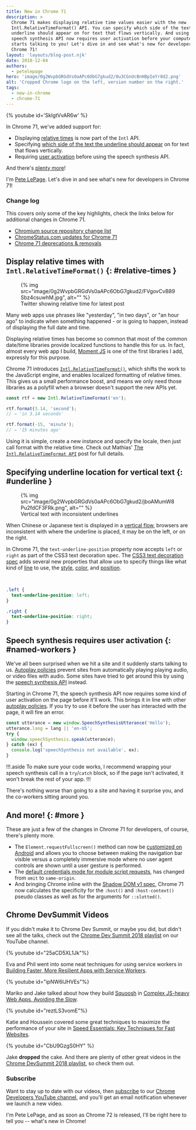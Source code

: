 ```yaml
---
title: New in Chrome 71
description: >
  Chrome 71 makes displaying relative time values easier with the new
  Intl.RelativeTimeFormat() API. You can specify which side of the text the
  underline should appear on for text that flows vertically. And using the
  speech synthesis API now requires user activation before your computer
  starts talking to you! Let's dive in and see what's new for developers in
  Chrome 71!
layout: 'layouts/blog-post.njk'
date: 2018-12-04
authors:
  - petelepage
hero: 'image/0g2WvpbGRGdVs0aAPc6ObG7gkud2/0u3CGnUcBnHBpIeYr0d2.png'
alt: 'Cropped Chrome logo on the left, version number on the right.'
tags:
  - new-in-chrome
  - chrome-71
---
```


{% youtube id='SkIgtVvAR6w' %}

In Chrome 71, we've added support for:

* Displaying [relative times](#relative-times) is now part of the `Intl` API.
* Specifying [which side of the text the underline should appear](#underline)
  on for text that flows vertically.
* Requiring [user activation](#speech-activation) before using the speech
  synthesis API.

And there's [plenty more](#more)!

I'm [Pete LePage](https://twitter.com/petele). Let's dive in and see
what's new for developers in Chrome 71!

### Change log

This covers only some of the key highlights, check the links below for
additional changes in Chrome 71.

* [Chromium source repository change list](https://chromium.googlesource.com/chromium/src/+log/70.0.3538.66..71.0.3578.82)
* [ChromeStatus.com updates for Chrome 71](https://www.chromestatus.com/features#milestone%3D71)
* [Chrome 71 deprecations & removals](https://developers.google.com/web/updates/2018/10/chrome-71-deps-rems)

## Display relative times with `Intl.RelativeTimeFormat()` {: #relative-times }

<figure class="float-right">
  {% img src="image/0g2WvpbGRGdVs0aAPc6ObG7gkud2/FVgovCvB89Sbz4csuwhM.jpg", alt="" %}
  <figcaption>
    Twitter showing relative time for latest post
  </figcaption>
</figure>

Many web apps use phrases like "yesterday", "in two days", or "an hour ago" to
indicate when something happened - or is going to happen, instead of displaying
the full date and time.

Displaying relative times has become so common that most of the common
date/time libraries provide localized functions to handle this for us. In fact,
almost every web app I build, [Moment JS](https://momentjs.com/) is one of the
first libraries I add, expressly for this purpose.

Chrome 71 introduces [`Intl.RelativeTimeFormat()`][mdn-reltimefmt], which
shifts the work to the JavaScript engine, and enables localized formatting of
relative times. This gives us a small performance boost, and means we only
need those libraries as a polyfill when a browser doesn't support the new APIs
yet.

```js
const rtf = new Intl.RelativeTimeFormat('en');

rtf.format(3.14, 'second');
// → 'in 3.14 seconds'

rtf.format(-15, 'minute');
// → '15 minutes ago'
```

Using it is simple, create a new instance and specify the locale,
then just call format with the relative time. Check out Mathias'
[The `Intl.RelativeTimeFormat API`](https://developers.google.com/web/updates/2018/10/intl-relativetimeformat)
post for full details.

[mdn-reltimefmt]: https://developer.mozilla.org/en-US/docs/Web/JavaScript/Reference/Global_Objects/Intl.RelativeTimeFormat

## Specifying underline location for vertical text {: #underline }

<figure class="float-right">
  {% img src="image/0g2WvpbGRGdVs0aAPc6ObG7gkud2/jboAMumW8Pu2fdCF3FRk.png", alt="" %}
  <figcaption>
    Vertical text with inconsistent underlines
  </figcaption>
</figure>

When Chinese or Japanese text is displayed in a
[vertical flow](https://underlined-vertical-text.glitch.me), browsers are
inconsistent with where the underline is placed, it may be on the left, or
on the right.

In Chrome 71, the `text-underline-position` property now accepts `left` or
`right` as part of the CSS3 text decoration spec. The
[CSS3 text decoration spec][css3-td-spec] adds several new properties that
allow use to specify things like what kind of [line][css3-td-line] to use,
the [style][css3-td-style], [color][css3-td-color], and
[position][css3-td-position].

<br style="clear: both;">

```css
.left {
  text-underline-position: left;
}

.right {
  text-underline-position: right;
}
```

[css3-td-spec]: https://www.w3.org/TR/css-text-decor-3/
[css3-td-line]: https://www.w3.org/TR/css-text-decor-3/#text-decoration-style-property
[css3-td-style]: https://www.w3.org/TR/css-text-decor-3/#text-decoration-style-property
[css3-td-color]: https://www.w3.org/TR/css-text-decor-3/#text-decoration-color-property
[css3-td-position]: https://www.w3.org/TR/css-text-decor-3/#text-underline-position-property

## Speech synthesis requires user activation {: #named-workers }

We've all been surprised when we hit a site and it suddenly starts talking
to us. [Autoplay policies](https://developers.google.com/web/updates/2018/11/web-audio-autoplay)
prevent sites from automatically playing playing audio, or video files with
audio. Some sites have tried to get around this by using the
[speech synthesis API](https://developer.mozilla.org/en-US/docs/Web/API/SpeechSynthesis)
instead.

Starting in Chrome 71, the speech synthesis API now requires some kind of user
activation on the page before it'll work. This brings it in line with other
[autoplay policies](https://developers.google.com/web/updates/2018/11/web-audio-autoplay).
If you try to use it before the user has interacted with the page, it will
fire an error.

```js
const utterance = new window.SpeechSynthesisUtterance('Hello');
utterance.lang = lang || 'en-US';
try {
  window.speechSynthesis.speak(utterance);
} catch (ex) {
  console.log('speechSynthesis not available', ex);
}
```

!!!.aside
To make sure your code works, I recommend wrapping your speech
synthesis call in a `try`/`catch` block, so if the page isn't activated, it
won't break the rest of your app.
!!!

There's nothing worse than going to a site and having it surprise you,
and the co-workers sitting around you.

## And more! {: #more }

These are just a few of the changes in Chrome 71 for developers, of course,
there's plenty more.

* The `Element.requestFullscreen()` method can now be
  [customized on Android](https://www.chromestatus.com/feature/5188650908254208)
  and allows you to choose between making the navigation bar visible versus a
  completely immersive mode where no user agent controls are shown until a
  user gesture is performed.
* The [default credentials mode for module script requests](https://www.chromestatus.com/feature/6710957388595200),
  has changed from `omit` to `same-origin`.
* And bringing Chrome inline with the
  [Shadow DOM v1 spec](https://w3c.github.io/webcomponents/spec/shadow/),
  Chrome 71 now calculates the specificity for the `:host()` and
  `:host-context()` pseudo classes as well as for the arguments for
  `::slotted()`.

## Chrome DevSummit Videos

If you didn't make it to Chrome Dev Summit, or maybe you did, but didn't
see all the talks, check out the
[Chrome Dev Summit 2018 playlist](https://www.youtube.com/playlist?list=PLNYkxOF6rcIDjlCx1PcphPpmf43aKOAdF)
on our YouTube channel.

{% youtube id="25aCD5XL1Jk"%}

Eva and Phil went into some neat techniques for using service workers in
[Building Faster, More Resilient Apps with Service Workers](https://www.youtube.com/watch?v=25aCD5XL1Jk&t=0s&index=9&list=PLNYkxOF6rcIDjlCx1PcphPpmf43aKOAdF).

{% youtube id="ipNW6lJHVEs"%}

Mariko and Jake talked about how they build [Squoosh](https://squoosh.app/) in
[Complex JS-heavy Web Apps, Avoiding the Slow](https://www.youtube.com/watch?v=ipNW6lJHVEs&t=104s&index=11&list=PLNYkxOF6rcIDjlCx1PcphPpmf43aKOAdF).

{% youtube id="reztLS3vomE"%}

Katie and Houssein covered some great techniques to maximize the performance
of your site in
[Speed Essentials: Key Techniques for Fast Websites](https://www.youtube.com/watch?v=reztLS3vomE&t=1s&index=8&list=PLNYkxOF6rcIDjlCx1PcphPpmf43aKOAdF).

{% youtube id="CbU9GzgS0HY" %}

Jake **dropped** the cake. And there are plenty of other great videos in the
[Chrome DevSummit 2018 playlist](https://www.youtube.com/playlist?list=PLNYkxOF6rcIDjlCx1PcphPpmf43aKOAdF),
so check them out.

### Subscribe

Want to stay up to date with our videos, then [subscribe](https://goo.gl/6FP1a5)
to our [Chrome Developers YouTube channel](https://www.youtube.com/user/ChromeDevelopers/),
and you'll get an email notification whenever we launch a new video.

I'm Pete LePage, and as soon as Chrome 72 is released, I'll be right
here to tell you -- what's new in Chrome!
